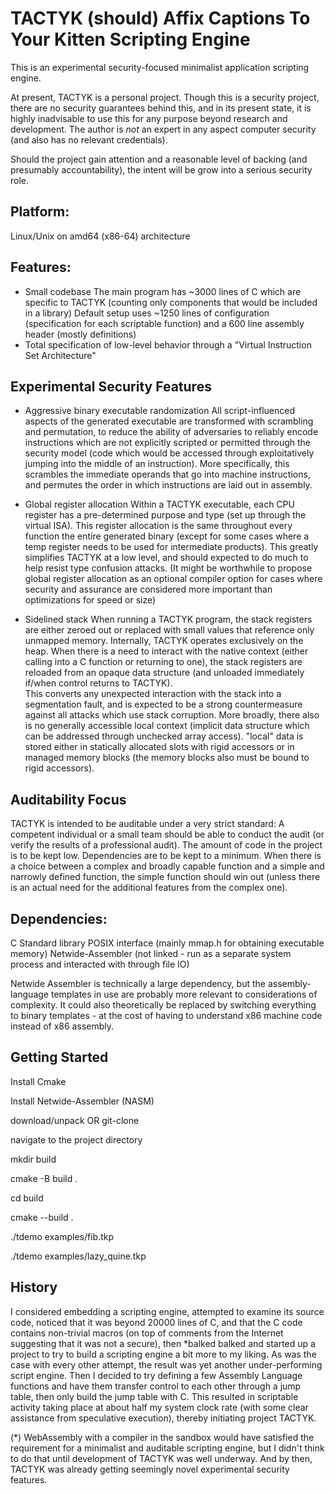 # TACTYK (should) Affix Captions To Your Kitten Scripting Engine

This is an experimental security-focused minimalist application scripting engine.

At present, TACTYK is a personal project.  Though this is a security project, there are no security guarantees behind this, and in its present state, it is highly inadvisable to use this for any purpose beyond research and development.  The author is *not* an expert in any aspect computer security (and also has no relevant credentials).  

Should the project gain attention and a reasonable level of backing (and presumably accountability), the intent will be grow into a serious security role.

## Platform:
Linux/Unix on amd64 (x86-64) architecture

## Features:
- Small codebase 
  The main program has ~3000 lines of C which are specific to TACTYK (counting only components that would be included in a library)
  Default setup uses ~1250 lines of configuration (specification for each scriptable function) and a 600 line assembly header (mostly definitions)
- Total specification of low-level behavior through a "Virtual Instruction Set Architecture"

## Experimental Security Features
- Aggressive binary executable randomization
  All script-influenced aspects of the generated executable are transformed with scrambling and permutation, to reduce the ability of adversaries to
  reliably encode instructions which are not explicitly scripted or permitted through the security model (code which would be accessed through exploitatively
  jumping into the middle of an instruction).  More specifically, this scrambles the immediate operands that go into machine instructions, and permutes 
  the order in which instructions are laid out in assembly.

- Global register allocation
  Within a TACTYK executable, each CPU register has a pre-determined purpose and type (set up through the virtual ISA).  This register allocation is the same
  throughout every function the entire generated binary (except for some cases where a temp register needs to be used for intermediate products).
  This greatly simplifies TACTYK at a low level, and should expected to do much to help resist type confusion attacks.
  (It might be worthwhile to propose global register allocation as an optional compiler option for cases where security and assurance are considered more important
  than optimizations for speed or size)

- Sidelined stack
  When running a TACTYK program, the stack registers are either zeroed out or replaced with small values that reference only unmapped memory.  Internally, TACTYK
  operates exclusively on the heap.  When there is a need to interact with the native context (either calling into a C function or returning to one), the stack 
  registers are reloaded from an opaque data structure (and unloaded immediately if/when control returns to TACTYK).  
  This converts any unexpected interaction with the stack into a segmentation fault, and is expected to be a strong countermeasure against all attacks which
  use stack corruption.
  More broadly, there also is no generally accessible local context (implicit data structure which can be addressed through unchecked array access).  "local" data
  is stored either in statically allocated slots with rigid accessors or in managed memory blocks (the memory blocks also must be bound to rigid accessors).

## Auditability Focus
TACTYK is intended to be auditable under a very strict standard:  A competent individual or a small team should be able to conduct the audit (or verify the results of a professional audit).  The amount of code in the project is to be kept low.  Dependencies are to be kept to a minimum.  When there is a choice between a complex and 
broadly capable function and a simple and narrowly defined function, the simple function should win out (unless there is an actual need for the additional features from
the complex one).  


## Dependencies:
C Standard library
POSIX interface (mainly mmap.h for obtaining executable memory)
Netwide-Assembler (not linked - run as a separate system process and interacted with through file IO)

Netwide Assembler is technically a large dependency, but the assembly-language templates in use are probably more relevant to considerations of complexity.  It could also theoretically be replaced by switching everything to binary templates - at the cost of having to understand x86 machine code instead of x86 assembly.


## Getting Started

Install Cmake

Install Netwide-Assembler (NASM)

download/unpack OR git-clone

navigate to the project directory

mkdir build

cmake -B build .

cd build

cmake --build .

./tdemo examples/fib.tkp

./tdemo examples/lazy_quine.tkp


## History
I considered embedding a scripting engine, attempted to examine its source code, noticed that it was beyond 20000 lines of C, and that the C code contains non-trivial 
macros (on top of comments from the Internet suggesting that it was not a secure), then *balked balked and started up a project to try to build a scripting engine a bit 
more to my liking.  As was the case with every other attempt, the result was yet another under-performing script engine.  Then I decided to try defining a few Assembly Language functions and have them transfer control to each other through a jump table, then only build the jump table with C.  This resulted in scriptable activity taking place at about half my system clock rate (with some clear assistance from speculative execution), thereby initiating project TACTYK.  

(*) WebAssembly with a compiler in the sandbox would have satisfied the requirement for a minimalist and auditable scripting engine, but I didn't think to do that until development of TACTYK was well underway.  And by then, TACTYK was already getting seemingly novel experimental security features.




